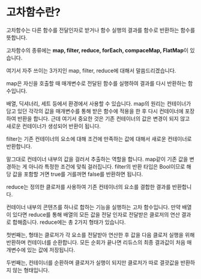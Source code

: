 고차함수란?
============

고차함수는 다른 함수를 전달인자로 받거나 함수 실행의 결과를 함수로 반환하는 함수를 뜻합니다. 

고차함수의 종류에는 **map, filter, reduce, forEach, compaceMap, FlatMap**이 있습니다. 

여기서 자주 쓰이는 3가지인 map, filter, reduce에 대해서 말씀드리겠습니다. 

map은 자신을 호출할 때 매개변수로 전달된 함수를 실행하여 결과를 다시 반환하는 함수입니다.

배열, 딕셔너리, 세트 등에서 환경에서 사용할 수 있습니다. map의 원리는 컨테이너가 담고 있던 각각의 값을 매개변수를 통해 받은 함수에 적용을 한 후 다시 컨테이너에 포장하여 반환을 합니다. 근데 여기서 중요한 것은 기존 컨테이너의 값은 변경이 되지 않고 새로운 컨테이너가 생성되어 반환이 됩니다.

filter는 기존 컨테이너의 요소에 대해 조건에 만족하는 값에 대해서 새로운 컨테이너로 반환합니다.

말그대로 컨테이너 내부의 값을 걸러서 추출하는 역할을 합니다. map같이 기존 값을 변경하는 게 아니라 특정한 조건에 맞춰 걸러집니다. filter의 반환 타입은 Bool이므로 해당 값을 포함할 거면 true를 거를꺼면 false를 반환하면 됩니다.

reduce는 정의한 클로저를 사용하여 기존 컨테이너의 요소를 결합한 결과를 반환합니다. 

컨테이너 내부의 콘텐츠를 하나로 합하는 기능을 실행하는 고차 함수입니다. 만약 배열이 있다면 reduce를 통해 배열의 모든 값을 전달 인자로 전달받은 클로저의 연산 결과로 합해줍니다. reduce에는 총 2가지 형태가 있습니다.

첫번째는, 형태는 클로저가 각 요소를 전달받아 연산한 후 값을 다음 클로저 실행을 위해 반환하며 컨테이너를 순환합니다. 모든 순회가 끝나면 리듀스의 최종 결과값이 처음 매개변수에 있는 값에 저장됩니다.

두번째는, 컨테이너를 순환하며 클로저가 실행이 되지만 클로저가 따로 결괏값을 반환하지 않는 형태입니다.











